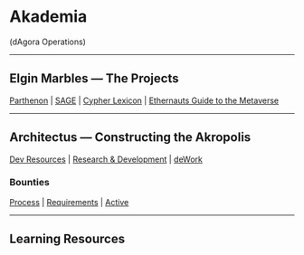 # Akademia
(dAgora Operations)

-------------------------------------------------------------------------------------------------------------------------------------------------------------------------

## Elgin Marbles — The Projects

[Parthenon](https://github.com/decentragora/Parthenon) | [SAGE](https://dagora.gitbook.io/akropolis/v/s-a-g-e/) | [Cypher Lexicon](https://dagora.gitbook.io/akropolis/introduction/welcome) | [Ethernauts Guide to the Metaverse](https://dagora.gitbook.io/akropolis/v/egm/)


----
## Architectus — Constructing the Akropolis

[Dev Resources](https://github.com/decentragora/Great-Library) | [Research & Development](https://github.com/decentragora/Lyceum) | [deWork](https://app.dework.xyz/decentragora)

### Bounties

[Process]() | [Requirements]() | [Active](https://github.com/decentragora/Akademia/issues)


-------------------------------------------------------------------------------------------------------------------------------------------------------------------------

## Learning Resources

